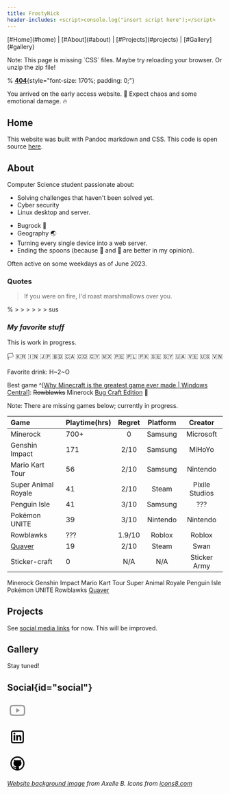 ```yaml
---
title: FrostyNick
header-includes: <script>console.log("insert script here");</script>
---
```


<!--

# SHOWCASE; in my case with separate terminal tabs
cd ~/p/website2022/ && ./main.sh auto (or serve.. but live-server exists now)
cd ~/p/website2022/ && live-server --ignore=/home/nicholas/p/website2022/index.md --no-browser # --no-browser is optional for below. --ignore only works with a full path.
brave-browser --app=http://127.0.0.1:8080/ # optional; can be replaced w/ google chromium/chrome too

# With above, 1st line automatically updates html when md is saved. 2nd line, shows html changes live in your browser. 3rd line shows website with no browser UI; just the website. 

# would be nice to have `main.sh auto` launch and close live-server when killed.. not yet (learn: bg stuff in sh file) (probably solution: https://unix.stackexchange.com/a/153372 )
# troubleshooting: if live-server isn't working, did it save to html? and is it on localhost?

previews:
file:///home/nicholas/p/website2022/index.html
http://[::1]:8000/

# work on: todo!("") implement!("") git push and public sticker ball reveal
# work on tutorial to get this running on any PC too

# PREINSTALL:
npm install -g live-server
(see dependencies in main.sh)
(optional) brave-browser

-->







<!---->

<nav><div> [#Home](#home) | [#About](#about) | [#Projects](#projects) | [#Gallery](#gallery) </div></nav>

<!---->
<article>


<p class="no-css">Note: This page is missing `CSS` files. Maybe try reloading your browser. Or unzip the zip file!</p> 


% [**404**](dontclickmeplease){style="font-size: 170%; padding: 0;"}


You arrived on the early access website. 👀 Expect chaos and some emotional damage. 🔥

# Home <!-- todo!(""); -->

This website was built with Pandoc markdown and CSS. This code is open source [here](https://github.com/FrostyNick/FrostyNick.github.io).


# About

Computer Science student passionate about: <!-- (insert resume stuff) -->

- Solving challenges that haven't been solved yet.
- Cyber security
- Linux desktop and server.
<!-- todo!(""); private ingredients list: https://docs.google.com/document/d/1uBbbwOwbDt177oy4te9U8uMf0F0oticDXSb0a2E3f6c/edit -->
- Bugrock 🧊
- Geography 🌏
- Turning every single device into a web server.
- Ending the spoons (because 🍴 and 🥢 are better in my opinion).

Often active on some weekdays as of June 2023.


### Quotes<!-- todo!("Could look better + not many quotes + shouldn't this be in my favorite stuff?"); -->

> <p class="burn">If you were on fire, I'd roast marshmallows over you.</p>  

% > > > > > > sus


### *My favorite stuff*
 
This is work in progress.<!-- todo!(""); -->

<!-- [Better 🎌 Flags](https://emojipedia.org/flags/ "🎌 Flags — List of Emoji Flags to Copy and Paste"): -->
<span class="big-emojis"> 
🏳️
🇰🇷 
🇮🇳 
🇯🇵 
🇧🇩 
🇨🇦 
🇨🇴 
🇨🇾 
🇲🇽 
🇵🇪 
🇵🇱 
🇵🇰 
🇸🇪 
🇸🇾 
🇺🇦 
🇻🇪 
🇺🇸 
🇻🇳 
</span>

Favorite drink: H~2~O

Best game ^[[Why Minecraft is the greatest game ever made \| Windows Central](https://www.windowscentral.com/minecraft-is-the-greatest-game-ever-made "biased click")]: ~~Rowblawks~~ Minerock [Bug Craft Edition](https://youtu.be/gSLQjRWjL0A) 🐛

<!-- todo!("stats from other devices"); -->
Note: There are missing games below; currently in progress.
 
<!-- it gets messy when there are multiple platforms. *Maybe* there should be
one letter representing each platform -->
| Game                 | Playtime(hrs)| Regret  | Platform| Creator  |
|:---------------------|-------------|:-------:|:-------:|:---------:|
| Minerock             |  700+   |    0   | Samsung  | Microsoft     |
| Genshin Impact       | 171     |   2/10 | Samsung  |   MiHoYo      |
| Mario Kart Tour      | 56      |   2/10 | Samsung  |   Nintendo    |  
| Super Animal Royale  | 41      |   2/10 | Steam   | Pixile Studios |
| Penguin Isle         | 41      |   3/10 | Samsung  |    ???        |
| Pokémon UNITE        | 39      |   3/10 | Nintendo |    Nintendo   |
| Rowblawks            | ???     | 1.9/10 | Roblox   | Roblox        |
| [Quaver](https://quavergame.com/) | 19 | 2/10 | Steam |   Swan     |
| Sticker-craft        |   0   |   N/A      |    N/A   | Sticker Army | 

Minerock            <!-- todo!("add data f iOS, PC or see f Xbox accounts idk"); -->
Genshin Impact      <!-- todo!("add data f PC #1, #2, device #not-gaming"); -->
Mario Kart Tour     <!-- 36 hrs on Steam; 5 hrs on Switch -->
Super Animal Royale <!-- todo!("add data f device #not-gaming"); -->
Penguin Isle        <!-- todo!("add data f ~phone"); -->
Pokémon UNITE       <!-- todo!("add data f phones, PC (probably no data)"); -->
    <!-- On one website, <wbr> created ... inside of a preview link. -->
Rowblawks           <!-- 6 extra hours are AFK -->
[Quaver](https://quavergame.com/)  <!-- it's a game idea.. onto my 10000 other ideas -->


# Projects

See [social media links](#social) for now. This will be improved.

<!--
# ideas.md

- Projects from GitHub/resume/ingredients. <!- todo!(""); ->
- Remove ideas page. Polish whatever is on here before newer stuff.
- For this website:
    - Needs to look better.
        - fade in animation
        - vvv Below probably won't be added. vvv
        - Support light mode. Add toggle too.
    - I found Zola.. Zola > Hugo :) <- I just learned that [Hugo framework](https://github.com/gohugoio/hugo#overview) exists. But first, learn more about website deployment to the web first. <!- It's seems like it has my idea of at least using markdown and css, but it's an actual framework! With Go and them saying it's made to be fast, I will assume it's faster than pandoc markdown that's written in Haskel. But at the same time.. does parsing take so much time? Time will probably be negligable with the amount of time it takes to make a file and write data. Also, using a tool made for markdown conversion specifically feels more skilled for some reason. -> ->
    - "Leaflet" of places I've visited.
    - Learn something? Add it HERE!
    - Favorite websites, apps, interests, so on.
    - Blog (nah actually do yt instead?)
    - Gallery:
        <!- - [Sticker Ball](subway) ->
        - Sticker Ball
    - **[ Magnificent lilipad ]**
    - Git and GitHub and GitLab and Git Server and Git Chill and Git to work.
    - \+ Git Integration + Git is love git is life
        - ~~Pandoc + other tools and stuff it in a shell script for easy + concise modifications.~~
-->

# Gallery <!--{#spoon}--> <!-- todo!("add hidden part of website for the VIP. Also #spoon broke."); -->

Stay tuned!
<!-- todo!("") -->

## Social{id="social"}

<!-- YT -->
[<svg xmlns="http://www.w3.org/2000/svg" x="0px" y="0px" width="48" height="48" viewBox="0,0,256,256" style="fill:#000000;"> <g fill="#999" fill-rule="nonzero" stroke="none" stroke-width="1" stroke-linecap="butt" stroke-linejoin="miter" stroke-miterlimit="10" stroke-dasharray="" stroke-dashoffset="0" font-family="none" font-weight="none" font-size="none" text-anchor="none" style="mix-blend-mode: normal"><g transform="scale(4,4)"><path d="M32,15c-17.062,0 -19.34034,0.17773 -21.52734,2.42773c-2.187,2.25 -2.47266,5.82427 -2.47266,14.57227c0,8.748 0.28566,12.32327 2.47266,14.57227c2.187,2.249 4.46534,2.42773 21.52734,2.42773c17.062,0 19.34034,-0.17873 21.52734,-2.42773c2.187,-2.25 2.47266,-5.82427 2.47266,-14.57227c0,-8.748 -0.28566,-12.32227 -2.47266,-14.57227c-2.187,-2.25 -4.46534,-2.42773 -21.52734,-2.42773zM32,19c13.969,0 17.37916,0.06242 18.53516,1.23242c1.156,1.17 1.46484,4.30558 1.46484,11.76758c0,7.462 -0.30884,10.59758 -1.46484,11.76758c-1.156,1.17 -4.56616,1.23242 -18.53516,1.23242c-13.969,0 -17.37916,-0.06242 -18.53516,-1.23242c-1.156,-1.17 -1.43359,-4.30558 -1.43359,-11.76758c0,-7.462 0.27759,-10.59758 1.43359,-11.76758c1.156,-1.17 4.56616,-1.23242 18.53516,-1.23242zM27.94922,25.01758v13.96484l12.14648,-7.03711z"></path></g></g></svg>](https://www.youtube.com/@frostynick '*smash*')
<!-- Twitter -->
<!-- <svg xmlns="http://www.w3.org/2000/svg" x="0px" y="0px" width="48" height="48" viewBox="0,0,256,256" style="fill:#000000;"> <g fill="#999" fill-rule="nonzero" stroke="none" stroke-width="1" stroke-linecap="butt" stroke-linejoin="miter" stroke-miterlimit="10" stroke-dasharray="" stroke-dashoffset="0" font-family="none" font-weight="none" font-size="none" text-anchor="none" style="mix-blend-mode: normal"><g transform="scale(4,4)"><path d="M57,17.114c-1.32,1.973 -2.991,3.707 -4.916,5.097c0.018,0.423 0.028,0.847 0.028,1.274c0,13.013 -9.902,28.018 -28.016,28.018c-5.562,0 -12.81,-1.948 -15.095,-4.423c0.772,0.092 1.556,0.138 2.35,0.138c4.615,0 8.861,-1.575 12.23,-4.216c-4.309,-0.079 -7.946,-2.928 -9.199,-6.84c1.96,0.308 4.447,-0.17 4.447,-0.17c0,0 -7.7,-1.322 -7.899,-9.779c2.226,1.291 4.46,1.231 4.46,1.231c0,0 -4.441,-2.734 -4.379,-8.195c0.037,-3.221 1.331,-4.953 1.331,-4.953c8.414,10.361 20.298,10.29 20.298,10.29c0,0 -0.255,-1.471 -0.255,-2.243c0,-5.437 4.408,-9.847 9.847,-9.847c2.832,0 5.391,1.196 7.187,3.111c2.245,-0.443 4.353,-1.263 6.255,-2.391c-0.859,3.44 -4.329,5.448 -4.329,5.448c0,0 2.969,-0.329 5.655,-1.55zM24.141,47.503c8.334,0.376 23.156,-6.394 23.971,-24.018c0.007,-0.16 0.032,-0.447 0.017,-0.706c-0.02,-0.334 0.146,-0.556 0.285,-0.702c0.228,-0.241 0.475,-0.534 0.71,-0.971c0.199,-0.369 0.077,-0.526 -0.169,-0.569c-0.167,-0.029 -0.34,-0.071 -0.532,-0.113c-0.343,-0.075 -0.492,-0.396 -0.33,-0.722c0.11,-0.221 0.257,-0.527 0.365,-0.846c0.107,-0.314 -0.032,-0.386 -0.271,-0.344c-0.198,0.034 -0.427,0.077 -0.632,0.115c-0.318,0.059 -0.647,-0.005 -0.958,-0.362c-1.206,-1.388 -2.512,-1.768 -4.366,-1.768c-3.246,0 -5.847,2.623 -5.847,5.847c0,0.888 0.229,1.955 0.389,2.986c0.299,1.925 -0.553,3.741 -3.504,3.511c-4.335,-0.338 -11.005,-1.287 -16.082,-5.034c0.505,0.999 1.718,2.543 2.681,3.702c0.748,0.9 0.515,2.294 -0.452,2.748c-0.485,0.228 -1.073,0.418 -1.749,0.541c1.774,1.435 3.811,2.365 5.37,3.027c1.954,0.829 2.492,2.176 1.292,3.518c-0.431,0.482 -0.988,0.969 -1.708,1.402c0.866,0.598 2.318,1.099 3.979,1.369c1.677,0.273 2.78,2.114 1.056,4.398c-0.839,1.112 -2.039,2.18 -3.515,2.991z"></path></g></g></svg> -->
<!-- LinkedIn -->
[<svg xmlns="http://www.w3.org/2000/svg" x="0px" y="0px" width="48" height="48" viewBox="0 0 64 64"> <path d="M 23.773438 12 C 12.855437 12 12 12.854437 12 23.773438 L 12 40.226562 C 12 51.144563 12.855438 52 23.773438 52 L 40.226562 52 C 51.144563 52 52 51.145563 52 40.226562 L 52 23.773438 C 52 12.854437 51.145563 12 40.226562 12 L 23.773438 12 z M 21.167969 16 L 42.832031 16 C 47.625031 16 48 16.374969 48 21.167969 L 48 42.832031 C 48 47.625031 47.624031 48 42.832031 48 L 21.167969 48 C 16.374969 48 16 47.624031 16 42.832031 L 16 21.167969 C 16 16.374969 16.374969 16 21.167969 16 z M 22.501953 18.503906 C 20.872953 18.503906 19.552734 19.824172 19.552734 21.451172 C 19.552734 23.078172 20.871953 24.400391 22.501953 24.400391 C 24.126953 24.400391 25.447266 23.079172 25.447266 21.451172 C 25.447266 19.826172 24.126953 18.503906 22.501953 18.503906 z M 37.933594 26.322266 C 35.473594 26.322266 33.823437 27.672172 33.148438 28.951172 L 33.078125 28.951172 L 33.078125 26.728516 L 28.228516 26.728516 L 28.228516 43 L 33.28125 43 L 33.28125 34.949219 C 33.28125 32.826219 33.687359 30.771484 36.318359 30.771484 C 38.912359 30.771484 38.945312 33.200891 38.945312 35.087891 L 38.945312 43 L 44 43 L 44 34.074219 C 44 29.692219 43.054594 26.322266 37.933594 26.322266 z M 19.972656 26.728516 L 19.972656 43 L 25.029297 43 L 25.029297 26.728516 L 19.972656 26.728516 z"></path> </svg>](https://www.linkedin.com/in/bogucki-nicholas '*slide*')
<!-- GitHub -->
[<svg xmlns="http://www.w3.org/2000/svg" x="0px" y="0px" width="48" height="48" viewBox="0 0 64 64"> <path d="M 32 10 C 19.85 10 10 19.85 10 32 C 10 44.15 19.85 54 32 54 C 44.15 54 54 44.15 54 32 C 54 19.85 44.15 10 32 10 z M 32 14 C 41.941 14 50 22.059 50 32 C 50 40.238706 44.458716 47.16934 36.904297 49.306641 C 36.811496 49.1154 36.747844 48.905917 36.753906 48.667969 C 36.784906 47.458969 36.753906 44.637563 36.753906 43.601562 C 36.753906 41.823563 35.628906 40.5625 35.628906 40.5625 C 35.628906 40.5625 44.453125 40.662094 44.453125 31.246094 C 44.453125 27.613094 42.554688 25.720703 42.554688 25.720703 C 42.554688 25.720703 43.551984 21.842266 42.208984 20.197266 C 40.703984 20.034266 38.008422 21.634812 36.857422 22.382812 C 36.857422 22.382813 35.034 21.634766 32 21.634766 C 28.966 21.634766 27.142578 22.382812 27.142578 22.382812 C 25.991578 21.634813 23.296016 20.035266 21.791016 20.197266 C 20.449016 21.842266 21.445312 25.720703 21.445312 25.720703 C 21.445312 25.720703 19.546875 27.611141 19.546875 31.244141 C 19.546875 40.660141 28.371094 40.5625 28.371094 40.5625 C 28.371094 40.5625 27.366329 41.706312 27.265625 43.345703 C 26.675939 43.553637 25.872132 43.798828 25.105469 43.798828 C 23.255469 43.798828 21.849984 42.001922 21.333984 41.169922 C 20.825984 40.348922 19.7845 39.660156 18.8125 39.660156 C 18.1725 39.660156 17.859375 39.981656 17.859375 40.347656 C 17.859375 40.713656 18.757609 40.968484 19.349609 41.646484 C 20.597609 43.076484 20.574484 46.292969 25.021484 46.292969 C 25.547281 46.292969 26.492043 46.171872 27.246094 46.068359 C 27.241926 47.077908 27.230199 48.046135 27.246094 48.666016 C 27.251958 48.904708 27.187126 49.114952 27.09375 49.306641 C 19.540258 47.168741 14 40.238046 14 32 C 14 22.059 22.059 14 32 14 z"></path> </svg>](https://github.com/frostynick '*dig*')
<!-- AAAAAAAAAAAAAAAAAAAAAAAAAAAAAAAAAAAAAAAAAAAAAAAAA go away svg -->
<!-- Would be more ideal to have css do the "styling"... still not a fan of it embedding an svg like default code shows. Will look more l8r.
<div class="icons8-github"></div>
<div class="icons8-linkedin"></div>
-->
</article>

<cite>[Website background image](https://www.publicdomainpictures.net/en/view-image.php?image=150817&picture=&jazyk=FR) from Axelle B.</cite> <cite>Icons from [icons8.com](https://icons8.com/icon/set/social%20media/sf-regular) </cite>
<!-- todo!("remove some of this it's bloat here");
more todo!("see below");
- Missing social link: FrostyNick#9805 https://discordapp.com/users/221286797194428417
- (actually skip this cuz this will take time) make a blog. this is already in markdown!
- sidebar w/ social media icons
ctrl+{s+d} on vim is sweeet

cool websites:<tab>https://bugswriter.com/ and remember the lilipad thingy?
fun fact:<tab>#0f08 is a thing -->
<!-- might del l8r:
https://twitter.com/KosinerSky/status/1615258485830324224?cxt=HHwWgMDQxZ3CxuosAAAA
https://twitter.com/ThePrimeagen/status/1615032930895826946?s=20&t=_NU3avUaQ0FnWhXiiOtnzQ-->
<!---->





